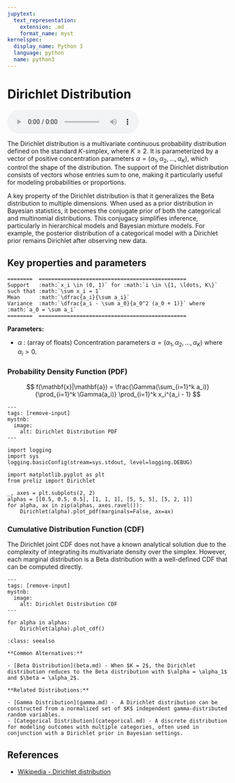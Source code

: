 ```yaml
---
jupytext:
  text_representation:
    extension: .md
    format_name: myst
kernelspec:
  display_name: Python 3
  language: python
  name: python3
---
```

# Dirichlet Distribution

<audio controls> <source src="../../_static/dirichlet.mp3" type="audio/mpeg"> This browser cannot play the pronunciation audio file for this distribution. </audio>

The Dirichlet distribution is a multivariate continuous probability distribution defined on the standard $K$-simplex, where $K \geq 2$. It is parameterized by a vector of positive concentration parameters $\alpha = (\alpha_1, \alpha_2, \ldots, \alpha_K)$, which control the shape of the distribution. The support of the Dirichlet distribution consists of vectors whose entries sum to one, making it particularly useful for modeling probabilities or proportions.

A key property of the Dirichlet distribution is that it generalizes the Beta distribution to multiple dimensions. When used as a prior distribution in Bayesian statistics, it becomes the conjugate prior of both the categorical and multinomial distributions. This conjugacy simplifies inference, particularly in hierarchical models and Bayesian mixture models. For example, the posterior distribution of a categorical model with a Dirichlet prior remains Dirichlet after observing new data.

## Key properties and parameters

```{eval-rst}
========  ===============================================
Support   :math:`x_i \in (0, 1)` for :math:`i \in \{1, \ldots, K\}` such that :math:`\sum x_i = 1`
Mean      :math:`\dfrac{a_i}{\sum a_i}`
Variance  :math:`\dfrac{a_i - \sum a_0}{a_0^2 (a_0 + 1)}` where :math:`a_0 = \sum a_i`
========  ===============================================
```

**Parameters:**

- $\alpha$ : (array of floats) Concentration parameters $\alpha = (\alpha_1, \alpha_2, \ldots, \alpha_K)$ where $\alpha_i > 0$.

### Probability Density Function (PDF)

$$
f(\mathbf{x}|\mathbf{a}) =
    \frac{\Gamma(\sum_{i=1}^k a_i)}{\prod_{i=1}^k \Gamma(a_i)}
    \prod_{i=1}^k x_i^{a_i - 1}
$$

```{code-cell}
---
tags: [remove-input]
mystnb:
  image:
    alt: Dirichlet Distribution PDF
---

import logging
import sys
logging.basicConfig(stream=sys.stdout, level=logging.DEBUG)

import matplotlib.pyplot as plt
from preliz import Dirichlet

_, axes = plt.subplots(2, 2)
alphas = [[0.5, 0.5, 0.5], [1, 1, 1], [5, 5, 5], [5, 2, 1]]
for alpha, ax in zip(alphas, axes.ravel()):
    Dirichlet(alpha).plot_pdf(marginals=False, ax=ax)
```

### Cumulative Distribution Function (CDF)


The Dirichlet joint CDF does not have a known analytical solution due to the complexity of integrating its multivariate density over the simplex. However, each marginal distribution is a Beta distribution with a well-defined CDF that can be computed directly.

```{code-cell}
---
tags: [remove-input]
mystnb:
  image:
    alt: Dirichlet Distribution CDF
---

for alpha in alphas:
    Dirichlet(alpha).plot_cdf()
```

```{seealso}
:class: seealso

**Common Alternatives:**

- [Beta Distribution](beta.md) - When $K = 2$, the Dirichlet distribution reduces to the Beta distribution with $\alpha = \alpha_1$ and $\beta = \alpha_2$.

**Related Distributions:**

- [Gamma Distribution](gamma.md) -  A Dirichlet distribution can be constructed from a normalized set of $K$ independent gamma-distributed random variables.
- [Categorical Distribution](categorical.md) - A discrete distribution for modeling outcomes with multiple categories, often used in conjunction with a Dirichlet prior in Bayesian settings.
```

## References

- [Wikipedia - Dirichlet distribution](https://en.wikipedia.org/wiki/Dirichlet_distribution)
